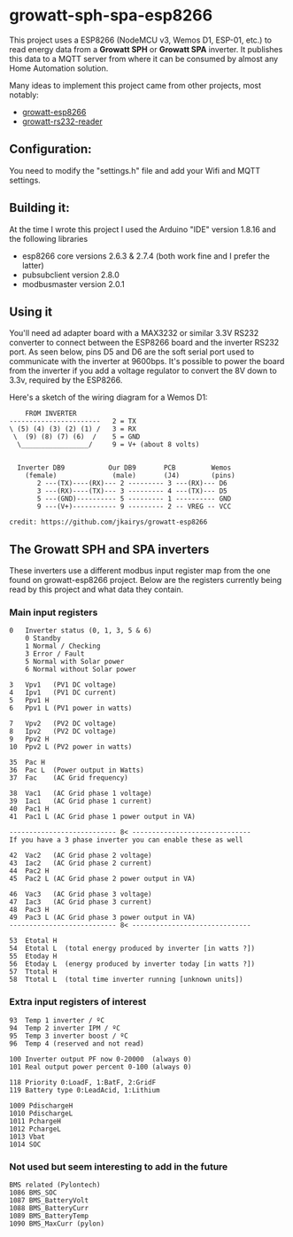 # growatt-sph-spa-esp8266
This project uses a ESP8266 (NodeMCU v3, Wemos D1, ESP-01, etc.) to read energy data from a **Growatt SPH** or **Growatt SPA** inverter.
It publishes this data to a MQTT server from where it can be consumed by almost any Home Automation solution.

Many ideas to implement this project came from other projects, most notably:
- [growatt-esp8266](https://github.com/jkairys/growatt-esp8266)
- [growatt-rs232-reader](https://github.com/lemval/growatt-rs232-reader)

## Configuration:
You need to modify the "settings.h" file and add your Wifi and MQTT settings.

## Building it:
At the time I wrote this project I used the Arduino "IDE" version 1.8.16 and the following libraries
- esp8266 core versions 2.6.3 & 2.7.4 (both work fine and I prefer the latter)
- pubsubclient version 2.8.0
- modbusmaster version 2.0.1

## Using it
You'll need ad adapter board with a MAX3232 or similar 3.3V RS232 converter to connect between the ESP8266 board and the inverter RS232 port.
As seen below, pins D5 and D6 are the soft serial port used to communicate with the inverter at 9600bps.
It's possible to power the board from the inverter if you add a voltage regulator to convert the 8V down to 3.3v, required by the ESP8266.

Here's a sketch of the wiring diagram for a Wemos D1:
```
    FROM INVERTER
-----------------------   2 = TX
\ (5) (4) (3) (2) (1) /   3 = RX
 \  (9) (8) (7) (6)  /    5 = GND
  \_________________/     9 = V+ (about 8 volts)


  Inverter DB9           Our DB9       PCB         Wemos
    (female)              (male)       (J4)        (pins)
       2 ---(TX)----(RX)--- 2 --------- 3 ---(RX)--- D6
       3 ---(RX)----(TX)--- 3 --------- 4 ---(TX)--- D5
       5 ---(GND)---------- 5 --------- 1 ---------- GND
       9 ---(V+)----------- 9 --------- 2 -- VREG -- VCC 

credit: https://github.com/jkairys/growatt-esp8266
```

## The Growatt SPH and SPA inverters
These inverters use a different modbus input register map from the one found on growatt-esp8266 project.
Below are the registers currently being read by this project and what data they contain.

### Main input registers
```
0   Inverter status (0, 1, 3, 5 & 6)
    0 Standby
    1 Normal / Checking
    3 Error / Fault
    5 Normal with Solar power
    6 Normal without Solar power

3   Vpv1   (PV1 DC voltage)
4   Ipv1   (PV1 DC current)
5   Ppv1 H
6   Ppv1 L (PV1 power in watts)

7   Vpv2   (PV2 DC voltage)
8   Ipv2   (PV2 DC voltage)
9   Ppv2 H
10  Ppv2 L (PV2 power in watts)

35  Pac H
36  Pac L  (Power output in Watts)
37  Fac    (AC Grid frequency)

38  Vac1   (AC Grid phase 1 voltage)
39  Iac1   (AC Grid phase 1 current)
40  Pac1 H  
41  Pac1 L (AC Grid phase 1 power output in VA)

--------------------------- 8< ------------------------------
If you have a 3 phase inverter you can enable these as well

42  Vac2   (AC Grid phase 2 voltage)
43  Iac2   (AC Grid phase 2 current)
44  Pac2 H  
45  Pac2 L (AC Grid phase 2 power output in VA)

46  Vac3   (AC Grid phase 3 voltage)
47  Iac3   (AC Grid phase 3 current)
48  Pac3 H  
49  Pac3 L (AC Grid phase 3 power output in VA)
--------------------------- 8< ------------------------------

53  Etotal H
54  Etotal L  (total energy produced by inverter [in watts ?])
55  Etoday H
56  Etoday L  (energy produced by inverter today [in watts ?])
57  Ttotal H
58  Ttotal L  (total time inverter running [unknown units])
```

### Extra input registers of interest
```
93  Temp 1 inverter / ºC
94  Temp 2 inverter IPM / ºC 
95  Temp 3 inverter boost / ºC
96  Temp 4 (reserved and not read)

100 Inverter output PF now 0-20000  (always 0)
101 Real output power percent 0-100 (always 0)

118 Priority 0:LoadF, 1:BatF, 2:GridF
119 Battery type 0:LeadAcid, 1:Lithium 

1009 PdischargeH
1010 PdischargeL
1011 PchargeH
1012 PchargeL
1013 Vbat
1014 SOC
```

### Not used but seem interesting to add in the future
```
BMS related (Pylontech)
1086 BMS_SOC
1087 BMS_BatteryVolt
1088 BMS_BatteryCurr
1089 BMS_BatteryTemp
1090 BMS_MaxCurr (pylon)
```
